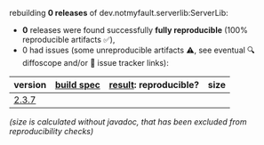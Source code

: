 rebuilding **0 releases** of dev.notmyfault.serverlib:ServerLib:
- **0** releases were found successfully **fully reproducible** (100% reproducible artifacts :white_check_mark:),
- 0 had issues (some unreproducible artifacts :warning:, see eventual :mag: diffoscope and/or :memo: issue tracker links):

| version | [build spec](/BUILDSPEC.md) | [result](https://reproducible-builds.org/docs/jvm/): reproducible? | size |
| -- | --------- | ------ | -- |
| [2.3.7](https://central.sonatype.com/artifact/dev.notmyfault.serverlib/ServerLib/2.3.7/pom) | | | |

<i>(size is calculated without javadoc, that has been excluded from reproducibility checks)</i>
